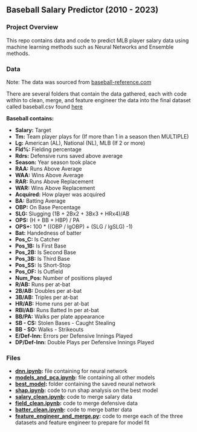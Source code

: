 ## Baseball Salary Predictor (2010 - 2023)


### Project Overview

This repo contains data and code to predict MLB player salary data using machine learning methods such as Neural Networks and Ensemble methods. 

### Data
Note: The data was sourced from [baseball-reference.com](https://www.baseball-reference.com/)

There are several folders that contain the data gathered, each with code within to clean, merge, and feature engineer the data into the final dataset called baseball.csv found [here](https://github.com/acooney613/baseball_salaries/tree/main/data)

**Baseball contains:** 
- **Salary:** Target
- **Tm:** Team player plays for (If more than 1 in a season then MULTIPLE)
- **Lg:** American (AL), National (NL), MLB (If 2 or more)
- **Fld%:** Fielding percentage
- **Rdrs:** Defensive runs saved above average
- **Season:** Year season took place
- **RAA:** Runs Above Average
- **WAA:** Wins Above Average
- **RAR:** Runs Above Replacement
- **WAR:** Wins Above Replacement
- **Acquired:** How player was acquired
- **BA:** Batting Average
- **OBP:** On Base Percentage
- **SLG:** Slugging (1B + 2Bx2 + 3Bx3 + HRx4)/AB
- **OPS:** (H + BB + HBP) / PA
- **OPS+:** 100 * ((OBP / lgOBP) + (SLG / lgSLG) -1)
- **Bat:** Handedness of batter
- **Pos_C:** Is Catcher
- **Pos_1B:** Is First Base
- **Pos_2B:** Is Second Base
- **Pos_3B:** Is Third Base
- **Pos_SS:** Is Short-Stop
- **Pos_OF:** Is Outfield
- **Num_Pos:** Number of positions played
- **R/AB:** Runs per at-bat
- **2B/AB:** Doubles per at-bat
- **3B/AB:** Triples per at-bat
- **HR/AB:** Home runs per at-bat
- **RBI/AB:** Runs Batted In per at-bat
- **BB/PA:** Walks per plate appearance
- **SB - CS:** Stolen Bases - Caught Stealing
- **BB - SO:** Walks - Strikeouts
- **E/Def-Inn:** Errors per Defensive Innings Played
- **DP/Def-Inn:** Double Plays per Defensive Innings Played


### Files

- **[dnn.ipynb](https://github.com/acooney613/baseball_salaries/blob/main/dnn.ipynb):** file containing for neural network
- **[models_and_pca.ipynb](https://github.com/acooney613/baseball_salaries/blob/main/models_and_pca.ipynb):** file containing all other models 
- **[best_model](https://github.com/acooney613/baseball_salaries/tree/main/best_model):** folder containing the saved neural network
- **[shap.ipynb](https://github.com/acooney613/baseball_salaries/blob/main/shap.ipynb):** code to run shap analysis on the best model
- **[salary_clean.ipynb](https://github.com/acooney613/baseball_salaries/blob/main/data/salary/salary_clean.ipynb):** code to merge salary data
- **[field_clean.ipynb](https://github.com/acooney613/baseball_salaries/blob/main/data/field/field_clean.ipynb):** code to merge defensive data
- **[batter_clean.ipynb](https://github.com/acooney613/baseball_salaries/blob/main/data/batter/batter_clean.ipynb):** code to merge batter data
- **[feature_engineer_and_merge.py](https://github.com/acooney613/baseball_salaries/blob/main/data/feature_engineer_and_merge.py):** code to merge each of the three datasets and feature engineer to prepare for model fit
